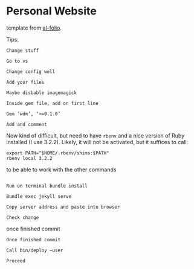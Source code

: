 Personal Website 
====
template from [al-folio](https://github.com/alshedivat/al-folio). 

Tips:
```
Change stuff

Go to vs

Change config well

Add your files

Maybe disbable imagemagick

Inside gem file, add on first line

Gem ‘wdm’, ‘>=0.1.0’

Add and comment
```
Now kind of difficult, but need to have ```rbenv``` and a nice version of Ruby installed (I use 3.2.2). Likely, it will not be activated, but it suffices to call:
```
export PATH="$HOME/.rbenv/shims:$PATH"
rbenv local 3.2.2
```
to be able to work with the other commands
```

Run on terminal bundle install 

Bundle exec jekyll serve 

Copy server address and paste into browser

Check change
```
once finished commit
```
Once finished commit

Call bin/deploy —user 

Proceed
```
